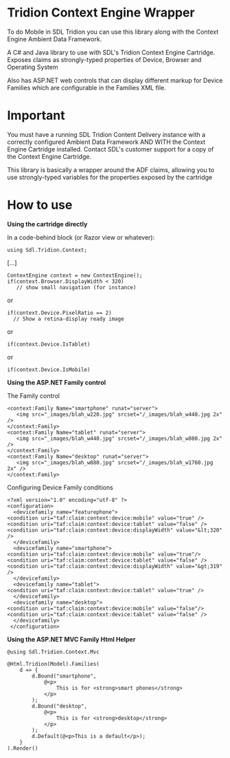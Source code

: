 Tridion Context Engine Wrapper
====================

To do Mobile in SDL Tridion you can use this library along with the Context Engine Ambient Data Framework.

A C# and Java library to use with SDL's Tridion Context Engine Cartridge. Exposes claims as strongly-typed properties of Device, Browser and Operating System

Also has ASP.NET web controls that can display different markup for Device Families which are configurable in the Families XML file.

Important
=========

You must have a running SDL Tridion Content Delivery instance with a correctly configured Ambient Data Framework AND WITH the Context Engine Cartridge installed.
Contact SDL's customer support for a copy of the Context Engine Cartridge.

This library is basically a wrapper around the ADF claims, allowing you to use strongly-typed variables for the properties exposed by the cartridge

How to use
=====

**Using the cartridge directly**

In a code-behind block (or Razor view or whatever):


    using Sdl.Tridion.Context;

[...]

    ContextEngine context = new ContextEngine();
    if(context.Browser.DisplayWidth < 320)
       // show small navigation (for instance)

or 

    if(context.Device.PixelRatio == 2)
      // Show a retina-display ready image
  
or

    if(context.Device.IsTablet)

or

    if(context.Device.IsMobile)


**Using the ASP.NET Family control** 

The Family control

    <context:Family Name="smartphone" runat="server">
       <img src="_images/blah_w220.jpg" srcset="/_images/blah_w440.jpg 2x" />
    </context:Family>
    <context:Family Name="tablet" runat="server">
       <img src="_images/blah_w440.jpg" srcset="/_images/blah_w880.jpg 2x" />
    </context:Family>
    <context:Family Name="desktop" runat="server">
       <img src="_images/blah_w880.jpg" srcset="/_images/blah_w1760.jpg 2x" />
    </context:Family>


Configuring Device Family conditions 

    <?xml version="1.0" encoding="utf-8" ?>
    <configuration>
      <devicefamily name="featurephone">
    <condition uri="taf:claim:context:device:mobile" value="true" />
    <condition uri="taf:claim:context:device:tablet" value="false" />
    <condition uri="taf:claim:context:device:displayWidth" value="&lt;320" />
      </devicefamily>
      <devicefamily name="smartphone">
    <condition uri="taf:claim:context:device:mobile" value="true"/>
    <condition uri="taf:claim:context:device:tablet" value="false" />
    <condition uri="taf:claim:context:device:displayWidth" value="&gt;319" />
      </devicefamily>
      <devicefamily name="tablet">
    <condition uri="taf:claim:context:device:tablet" value="true" />
      </devicefamily>
      <devicefamily name="desktop">
    <condition uri="taf:claim:context:device:mobile" value="false"/>
    <condition uri="taf:claim:context:device:tablet" value="false" />
      </devicefamily>
     </configuration>
    

**Using the ASP.NET MVC Family Html Helper**

    @using Sdl.Tridion.Context.Mvc

    @Html.Tridion(Model).Families(
    	d => {
    		d.Bound("smartphone",
    			@<p>
    				This is for <strong>smart phones</strong>
    			</p>
    		);
    		d.Bound("desktop", 
    			@<p>
    				This is for <strong>desktop</strong>
	    		</p>
    		);
    		d.Default(@<p>This is a default</p>);
	    }
    ).Render()

